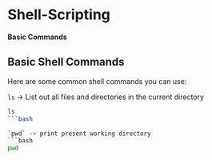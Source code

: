 # Shell-Scripting
**Basic  Commands**

## Basic Shell Commands

Here are some common shell commands you can use:

`ls` -> List out all files and directories in the current directory
```bash
ls 
```bash

`pwd` -> print present working directory
```bash
pwd
